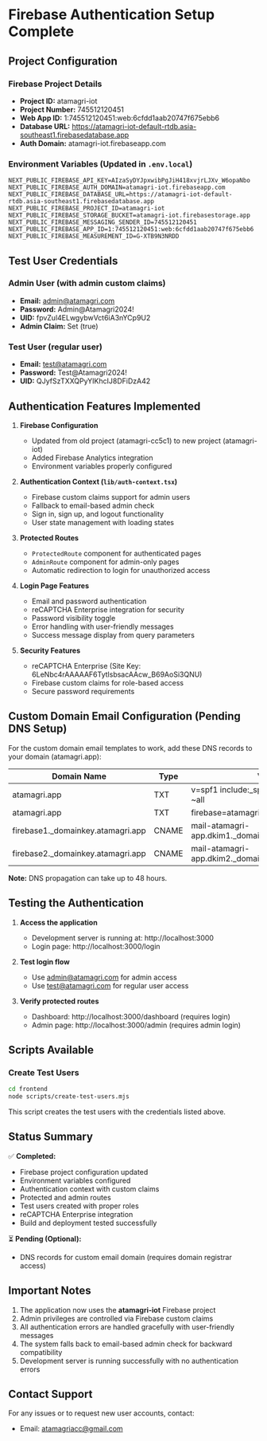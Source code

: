 # Firebase Authentication Setup Complete

## Project Configuration

### Firebase Project Details
- **Project ID:** atamagri-iot
- **Project Number:** 745512120451
- **Web App ID:** 1:745512120451:web:6cfdd1aab20747f675ebb6
- **Database URL:** https://atamagri-iot-default-rtdb.asia-southeast1.firebasedatabase.app
- **Auth Domain:** atamagri-iot.firebaseapp.com

### Environment Variables (Updated in `.env.local`)
```
NEXT_PUBLIC_FIREBASE_API_KEY=AIzaSyDYJpxwibPgJiH418xvjrLJXv_W6opaNbo
NEXT_PUBLIC_FIREBASE_AUTH_DOMAIN=atamagri-iot.firebaseapp.com
NEXT_PUBLIC_FIREBASE_DATABASE_URL=https://atamagri-iot-default-rtdb.asia-southeast1.firebasedatabase.app
NEXT_PUBLIC_FIREBASE_PROJECT_ID=atamagri-iot
NEXT_PUBLIC_FIREBASE_STORAGE_BUCKET=atamagri-iot.firebasestorage.app
NEXT_PUBLIC_FIREBASE_MESSAGING_SENDER_ID=745512120451
NEXT_PUBLIC_FIREBASE_APP_ID=1:745512120451:web:6cfdd1aab20747f675ebb6
NEXT_PUBLIC_FIREBASE_MEASUREMENT_ID=G-XTB9N3NRDD
```

## Test User Credentials

### Admin User (with admin custom claims)
- **Email:** admin@atamagri.com
- **Password:** Admin@Atamagri2024!
- **UID:** fpvZul4ELwgybwVct6iA3nYCp9U2
- **Admin Claim:** Set (true)

### Test User (regular user)
- **Email:** test@atamagri.com
- **Password:** Test@Atamagri2024!
- **UID:** QJyfSzTXXQPyYIKhcIJ8DFiDzA42

## Authentication Features Implemented

1. **Firebase Configuration**
   - Updated from old project (atamagri-cc5c1) to new project (atamagri-iot)
   - Added Firebase Analytics integration
   - Environment variables properly configured

2. **Authentication Context (`lib/auth-context.tsx`)**
   - Firebase custom claims support for admin users
   - Fallback to email-based admin check
   - Sign in, sign up, and logout functionality
   - User state management with loading states

3. **Protected Routes**
   - `ProtectedRoute` component for authenticated pages
   - `AdminRoute` component for admin-only pages
   - Automatic redirection to login for unauthorized access

4. **Login Page Features**
   - Email and password authentication
   - reCAPTCHA Enterprise integration for security
   - Password visibility toggle
   - Error handling with user-friendly messages
   - Success message display from query parameters

5. **Security Features**
   - reCAPTCHA Enterprise (Site Key: 6LeNbc4rAAAAAF6TytlsbsacAAcw_B69AoSi3QNU)
   - Firebase custom claims for role-based access
   - Secure password requirements

## Custom Domain Email Configuration (Pending DNS Setup)

For the custom domain email templates to work, add these DNS records to your domain (atamagri.app):

| Domain Name | Type | Value |
|------------|------|-------|
| atamagri.app | TXT | v=spf1 include:_spf.firebasemail.com ~all |
| atamagri.app | TXT | firebase=atamagri-iot |
| firebase1._domainkey.atamagri.app | CNAME | mail-atamagri-app.dkim1._domainkey.firebasemail.com. |
| firebase2._domainkey.atamagri.app | CNAME | mail-atamagri-app.dkim2._domainkey.firebasemail.com. |

**Note:** DNS propagation can take up to 48 hours.

## Testing the Authentication

1. **Access the application**
   - Development server is running at: http://localhost:3000
   - Login page: http://localhost:3000/login

2. **Test login flow**
   - Use admin@atamagri.com for admin access
   - Use test@atamagri.com for regular user access

3. **Verify protected routes**
   - Dashboard: http://localhost:3000/dashboard (requires login)
   - Admin page: http://localhost:3000/admin (requires admin login)

## Scripts Available

### Create Test Users
```bash
cd frontend
node scripts/create-test-users.mjs
```

This script creates the test users with the credentials listed above.

## Status Summary

✅ **Completed:**
- Firebase project configuration updated
- Environment variables configured
- Authentication context with custom claims
- Protected and admin routes
- Test users created with proper roles
- reCAPTCHA Enterprise integration
- Build and deployment tested successfully

⏳ **Pending (Optional):**
- DNS records for custom email domain (requires domain registrar access)

## Important Notes

1. The application now uses the **atamagri-iot** Firebase project
2. Admin privileges are controlled via Firebase custom claims
3. All authentication errors are handled gracefully with user-friendly messages
4. The system falls back to email-based admin check for backward compatibility
5. Development server is running successfully with no authentication errors

## Contact Support

For any issues or to request new user accounts, contact:
- Email: atamagriacc@gmail.com